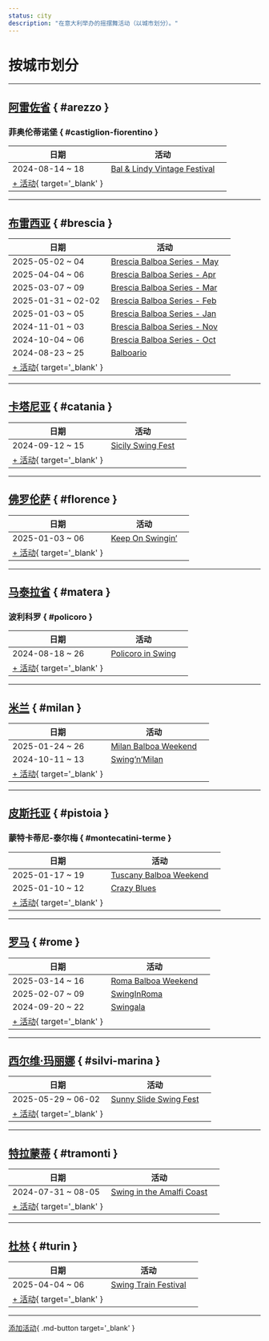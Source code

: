 ```yaml
---
status: city
description: "在意大利举办的摇摆舞活动（以城市划分）。"
---
```


# 按城市划分

---

## <a id=arezzo></a>[阿雷佐省](#arezzo) { #arezzo }

### <a id=castiglion-fiorentino></a>菲奥伦蒂诺堡 { #castiglion-fiorentino }

| 日期 | 活动 | |
| --- | --- | --- |
| 2024-08-14 ~ 18 | [Bal & Lindy Vintage Festival](bal-n-lindy-vintage-festival-2024.md) |  |
| [+ 活动](https://github.com/swingdance/events/issues/new?assignees=&labels=add+event&projects=&template=02-add_entity.yml&title=%5B2024%2Fit%5D%20%3CName%3E&region=it&province=Arezzo&city=Castiglion%20Fiorentino&org_id=&date_starts=2024-&date_ends=2024-){ target='_blank' }

---

## <a id=brescia></a>[布雷西亚](#brescia) { #brescia }

| 日期 | 活动 | |
| --- | --- | --- |
| 2025-05-02 ~ 04 | [Brescia Balboa Series - May](brescia-balboa-series-may-2025.md) |  |
| 2025-04-04 ~ 06 | [Brescia Balboa Series - Apr](brescia-balboa-series-apr-2025.md) |  |
| 2025-03-07 ~ 09 | [Brescia Balboa Series - Mar](brescia-balboa-series-mar-2025.md) |  |
| 2025-01-31 ~ 02-02 | [Brescia Balboa Series - Feb](brescia-balboa-series-feb-2025.md) |  |
| 2025-01-03 ~ 05 | [Brescia Balboa Series - Jan](brescia-balboa-series-jan-2025.md) |  |
| 2024-11-01 ~ 03 | [Brescia Balboa Series - Nov](brescia-balboa-series-nov-2024.md) |  |
| 2024-10-04 ~ 06 | [Brescia Balboa Series - Oct](brescia-balboa-series-oct-2024.md) |  |
| 2024-08-23 ~ 25 | [Balboario](balboario-2024.md) |  |
| [+ 活动](https://github.com/swingdance/events/issues/new?assignees=&labels=add+event&projects=&template=02-add_entity.yml&title=%5B2024%2Fit%5D%20%3CName%3E&region=it&province=Brescia&city=Brescia&org_id=&date_starts=2024-&date_ends=2024-){ target='_blank' }

---

## <a id=catania></a>[卡塔尼亚](#catania) { #catania }

| 日期 | 活动 | |
| --- | --- | --- |
| 2024-09-12 ~ 15 | [Sicily Swing Fest](sicily-swing-fest-2024.md) |  |
| [+ 活动](https://github.com/swingdance/events/issues/new?assignees=&labels=add+event&projects=&template=02-add_entity.yml&title=%5B2024%2Fit%5D%20%3CName%3E&region=it&province=Catania&city=Catania&org_id=&date_starts=2024-&date_ends=2024-){ target='_blank' }

---

## <a id=florence></a>[佛罗伦萨](#florence) { #florence }

| 日期 | 活动 | |
| --- | --- | --- |
| 2025-01-03 ~ 06 | [Keep On Swingin’](keep-on-swingin-2025.md) |  |
| [+ 活动](https://github.com/swingdance/events/issues/new?assignees=&labels=add+event&projects=&template=02-add_entity.yml&title=%5B2024%2Fit%5D%20%3CName%3E&region=it&province=Florence&city=Florence&org_id=&date_starts=2024-&date_ends=2024-){ target='_blank' }

---

## <a id=matera></a>[马泰拉省](#matera) { #matera }

### <a id=policoro></a>波利科罗 { #policoro }

| 日期 | 活动 | |
| --- | --- | --- |
| 2024-08-18 ~ 26 | [Policoro in Swing](policoro-in-swing-2024.md) |  |
| [+ 活动](https://github.com/swingdance/events/issues/new?assignees=&labels=add+event&projects=&template=02-add_entity.yml&title=%5B2024%2Fit%5D%20%3CName%3E&region=it&province=Matera&city=Policoro&org_id=&date_starts=2024-&date_ends=2024-){ target='_blank' }

---

## <a id=milan></a>[米兰](#milan) { #milan }

| 日期 | 活动 | |
| --- | --- | --- |
| 2025-01-24 ~ 26 | [Milan Balboa Weekend](milan-balboa-weekend-2025.md) |  |
| 2024-10-11 ~ 13 | [Swing’n’Milan](swing-n-milan-2024.md) |  |
| [+ 活动](https://github.com/swingdance/events/issues/new?assignees=&labels=add+event&projects=&template=02-add_entity.yml&title=%5B2024%2Fit%5D%20%3CName%3E&region=it&province=Milan&city=Milan&org_id=&date_starts=2024-&date_ends=2024-){ target='_blank' }

---

## <a id=pistoia></a>[皮斯托亚](#pistoia) { #pistoia }

### <a id=montecatini-terme></a>蒙特卡蒂尼-泰尔梅 { #montecatini-terme }

| 日期 | 活动 | |
| --- | --- | --- |
| 2025-01-17 ~ 19 | [Tuscany Balboa Weekend](tuscany-balboa-weekend-2025.md) |  |
| 2025-01-10 ~ 12 | [Crazy Blues](crazy-blues-2025.md) |  |
| [+ 活动](https://github.com/swingdance/events/issues/new?assignees=&labels=add+event&projects=&template=02-add_entity.yml&title=%5B2024%2Fit%5D%20%3CName%3E&region=it&province=Pistoia&city=Montecatini%20Terme&org_id=&date_starts=2024-&date_ends=2024-){ target='_blank' }

---

## <a id=rome></a>[罗马](#rome) { #rome }

| 日期 | 活动 | |
| --- | --- | --- |
| 2025-03-14 ~ 16 | [Roma Balboa Weekend](roma-balboa-weekend-2025.md) |  |
| 2025-02-07 ~ 09 | [SwingInRoma](swing-in-roma-2025.md) |  |
| 2024-09-20 ~ 22 | [Swingala](swingala-2024.md) |  |
| [+ 活动](https://github.com/swingdance/events/issues/new?assignees=&labels=add+event&projects=&template=02-add_entity.yml&title=%5B2024%2Fit%5D%20%3CName%3E&region=it&province=Rome&city=Rome&org_id=&date_starts=2024-&date_ends=2024-){ target='_blank' }

---

## <a id=silvi-marina></a>[西尔维·玛丽娜](#silvi-marina) { #silvi-marina }

| 日期 | 活动 | |
| --- | --- | --- |
| 2025-05-29 ~ 06-02 | [Sunny Slide Swing Fest](sunny-slide-swing-fest-2025.md) |  |
| [+ 活动](https://github.com/swingdance/events/issues/new?assignees=&labels=add+event&projects=&template=02-add_entity.yml&title=%5B2024%2Fit%5D%20%3CName%3E&region=it&province=Silvi%20Marina&city=Silvi%20Marina&org_id=&date_starts=2024-&date_ends=2024-){ target='_blank' }

---

## <a id=tramonti></a>[特拉蒙蒂](#tramonti) { #tramonti }

| 日期 | 活动 | |
| --- | --- | --- |
| 2024-07-31 ~ 08-05 | [Swing in the Amalfi Coast](swing-in-the-amalfi-coast-2024.md) |  |
| [+ 活动](https://github.com/swingdance/events/issues/new?assignees=&labels=add+event&projects=&template=02-add_entity.yml&title=%5B2024%2Fit%5D%20%3CName%3E&region=it&province=Tramonti&city=Tramonti&org_id=&date_starts=2024-&date_ends=2024-){ target='_blank' }

---

## <a id=turin></a>[杜林](#turin) { #turin }

| 日期 | 活动 | |
| --- | --- | --- |
| 2025-04-04 ~ 06 | [Swing Train Festival](swing-train-festival-2025.md) |  |
| [+ 活动](https://github.com/swingdance/events/issues/new?assignees=&labels=add+event&projects=&template=02-add_entity.yml&title=%5B2024%2Fit%5D%20%3CName%3E&region=it&province=Turin&city=Turin&org_id=&date_starts=2024-&date_ends=2024-){ target='_blank' }

---

[添加活动](https://github.com/swingdance/events/issues/new?assignees=&labels=add+event&projects=&template=02-add_entity.yml&title=%5Bit%5D%20%3CName%3E&region=it&province=&city=&org_id=2024){ .md-button target='_blank' }
